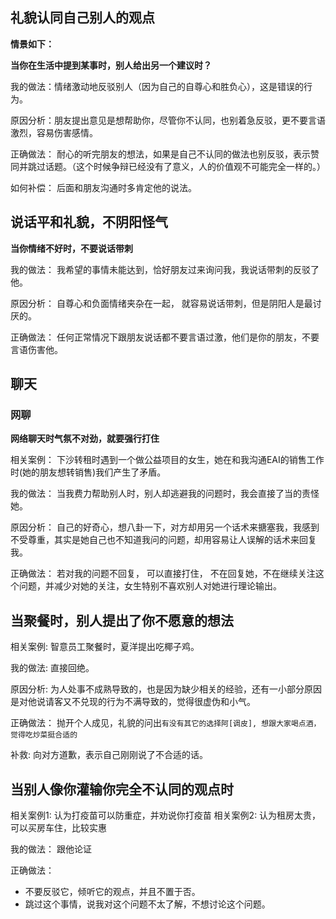 ## 礼貌认同自己别人的观点

**情景如下：**

**当你在生活中提到某事时，别人给出另一个建议时？**

我的做法：情绪激动地反驳别人（因为自己的自尊心和胜负心），这是错误的行为。

原因分析：朋友提出意见是想帮助你，尽管你不认同，也别着急反驳，更不要言语激烈，容易伤害感情。

正确做法： 耐心的听完朋友的想法，如果是自己不认同的做法也别反驳，表示赞同并跳过话题。（这个时候争辩已经没有了意义，人的价值观不可能完全一样的。）

如何补偿： 后面和朋友沟通时多肯定他的说法。

## 说话平和礼貌，不阴阳怪气

**当你情绪不好时，不要说话带刺**

我的做法： 我希望的事情未能达到，恰好朋友过来询问我，我说话带刺的反驳了他。

原因分析： 自尊心和负面情绪夹杂在一起， 就容易说话带刺，但是阴阳人是最讨厌的。

正确做法： 任何正常情况下跟朋友说话都不要言语过激，他们是你的朋友，不要言语伤害他。

## 聊天

### 网聊

**网络聊天时气氛不对劲，就要强行打住**

相关案例： 下沙转租时遇到一个做公益项目的女生，她在和我沟通EAI的销售工作时(她的朋友想转销售)我们产生了矛盾。

我的做法： 当我费力帮助别人时，别人却逃避我的问题时，我会直接了当的责怪她。

原因分析： 自己的好奇心，想八卦一下，对方却用另一个话术来搪塞我，我感到不受尊重，其实是她自己也不知道我问的问题，却用容易让人误解的话术来回复我。

正确做法： 若对我的问题不回复， 可以直接打住， 不在回复她，不在继续关注这个问题，并减少对她的关注，女生特别不喜欢别人对她进行理论输出。

## 当聚餐时，别人提出了你不愿意的想法
相关案例: 智意员工聚餐时，夏洋提出吃椰子鸡。

我的做法: 直接回绝。

原因分析: 为人处事不成熟导致的，也是因为缺少相关的经验，还有一小部分原因是对他说请客又不兑现的行为不满导致的，觉得很虚伪和小气。

正确做法： 抛开个人成见，礼貌的问出`有没有其它的选择阿[调皮], 想跟大家喝点酒，觉得吃炒菜挺合适的`

补救: 向对方道歉，表示自己刚刚说了不合适的话。

## 当别人像你灌输你完全不认同的观点时

相关案例1: 认为打疫苗可以防重症，并劝说你打疫苗
相关案例2: 认为租房太贵，可以买房车住，比较实惠

我的做法： 跟他论证

正确做法： 
* 不要反驳它，倾听它的观点，并且不置于否。
* 跳过这个事情，说我对这个问题不太了解，不想讨论这个问题。